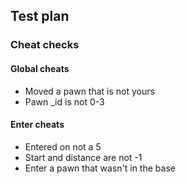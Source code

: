 ## Test plan

### Cheat checks
#### Global cheats
- Moved a pawn that is not yours
- Pawn \_id is not 0-3
#### Enter cheats
- Entered on not a 5
- Start and distance are not -1
- Enter a pawn that wasn't in the base

